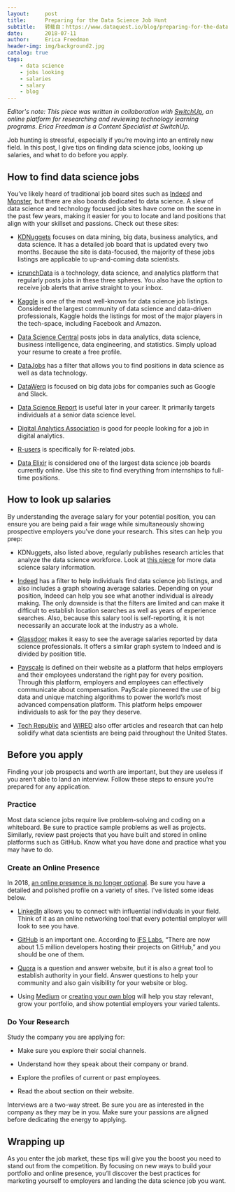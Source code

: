 ```yaml
---
layout:     post
title:      Preparing for the Data Science Job Hunt
subtitle:   转载自：https://www.dataquest.io/blog/preparing-for-the-data-science-job-hunt/
date:       2018-07-11
author:     Erica Freedman
header-img: img/background2.jpg
catalog: true
tags:
    - data science
    - jobs looking
    - salaries
    - salary
    - blog
---
```


*Editor's note: This piece was written in collaboration with [SwitchUp](https://www.switchup.org/?utm_source=Dataquest&utm_medium=blog&utm_content=prep%20for%20job%20hunt), an online platform for researching and reviewing technology learning programs. Erica Freedman is a Content Specialist at SwitchUp.*

Job hunting is stressful, especially if you’re moving into an entirely new field. In this post, I give tips on finding data science jobs, looking up salaries, and what to do before you apply.

## How to find data science jobs

You’ve likely heard of traditional job board sites such as [Indeed](https://www.indeed.com/) and [Monster](https://www.monster.com/), but there are also boards dedicated to data science. A slew of data science and technology focused job sites have come on the scene in the past few years, making it easier for you to locate and land positions that align with your skillset and passions. Check out these sites:

- [KDNuggets](https://www.kdnuggets.com/jobs/index.html) focuses on data mining, big data, business analytics, and data science. It has a detailed job board that is updated every two months. Because the site is data-focused, the majority of these jobs listings are applicable to up-and-coming data scientists.

- [icrunchData](https://icrunchdata.com/find-jobs) is a technology, data science, and analytics platform that regularly posts jobs in these three spheres. You also have the option to receive job alerts that arrive straight to your inbox.

- [Kaggle](https://www.kaggle.com/jobs) is one of the most well-known for data science job listings. Considered the largest community of data science and data-driven professionals, Kaggle holds the listings for most of the major players in the tech-space, including Facebook and Amazon.

- [Data Science Central](http://www.analytictalent.datasciencecentral.com/) posts jobs in data analytics, data science, business intelligence, data engineering, and statistics. Simply upload your resume to create a free profile.

- [DataJobs](https://datajobs.com/) has a filter that allows you to find positions in data science as well as data technology.

- [DataWerq](https://www.datawerq.com/) is focused on big data jobs for companies such as Google and Slack.

- [Data Science Report](http://starbridgepartners.com/) is useful later in your career. It primarily targets individuals at a senior data science level.

- [Digital Analytics Association](https://www.digitalanalyticsassociation.org/jobs_search.asp) is good for people looking for a job in digital analytics.

- [R-users](https://www.r-users.com/) is specifically for R-related jobs.

- [Data Elixir](https://jobs.dataelixir.com/) is considered one of the largest data science job boards currently online. Use this site to find everything from internships to full-time positions.


## How to look up salaries

By understanding the average salary for your potential position, you can ensure you are being paid a fair wage while simultaneously showing prospective employers you’ve done your research. This sites can help you prep:

- KDNuggets, also listed above, regularly publishes research articles that analyze the data science workforce. Look at [this piece](https://www.kdnuggets.com/2016/05/data-scientist-salaries-location.html) for more data science salary information.

- [Indeed](https://www.indeed.com/) has a filter to help individuals find data science job listings, and also includes a graph showing average salaries. Depending on your position, Indeed can help you see what another individual is already making. The only downside is that the filters are limited and can make it difficult to establish location searches as well as years of experience searches. Also, because this salary tool is self-reporting, it is not necessarily an accurate look at the industry as a whole.

- [Glassdoor](https://www.glassdoor.com/index.htm) makes it easy to see the average salaries reported by data science professionals. It offers a similar graph system to Indeed and is divided by position title.

- [Payscale](https://www.payscale.com/) is defined on their website as a platform that helps employers and their employees understand the right pay for every position. Through this platform, employers and employees can effectively communicate about compensation. PayScale pioneered the use of big data and unique matching algorithms to power the world’s most advanced compensation platform. This platform helps empower individuals to ask for the pay they deserve.

- [Tech Republic](https://www.techrepublic.com/article/the-10-cities-with-the-highest-salaries-for-data-scientists) and [WIRED](https://www.wired.com/insights/2015/03/data-scientists-earning-salaries) also offer articles and research that can help solidify what data scientists are being paid throughout the United States.


## Before you apply

Finding your job prospects and worth are important, but they are useless if you aren’t able to land an interview. Follow these steps to ensure you’re prepared for any application.

### Practice

Most data science jobs require live problem-solving and coding on a whiteboard. Be sure to practice sample problems as well as projects. Similarly, review past projects that you have built and stored in online platforms such as GitHub. Know what you have done and practice what you may have to do.

### Create an Online Presence

In 2018, [an online presence is no longer optional](https://www.dataquest.io/blog/tag/portfolio). Be sure you have a detailed and polished profile on a variety of sites. I've listed some ideas below.

- [LinkedIn](https://www.linkedin.com/) allows you to connect with influential individuals in your field. Think of it as an online networking tool that every potential employer will look to see you have.

- [GitHub](https://github.com/) is an important one. According to [IFS Labs](https://blog.ifsworld.com/2012/05/why-github-rocks), “There are now about 1.5 million developers hosting their projects on GitHub,” and you should be one of them.

- [Quora](https://www.quora.com/) is a question and answer website, but it is also a great tool to establish authority in your field. Answer questions to help your community and also gain visibility for your website or blog.

- Using [Medium](https://medium.com/) or [creating your own blog](https://www.dataquest.io/blog/how-to-setup-a-data-science-blog) will help you stay relevant, grow your portfolio, and show potential employers your varied talents.


### Do Your Research

Study the company you are applying for:

- Make sure you explore their social channels.

- Understand how they speak about their company or brand.

- Explore the profiles of current or past employees.

- Read the about section on their website.


Interviews are a two-way street. Be sure you are as interested in the company as they may be in you. Make sure your passions are aligned before dedicating the energy to applying.

## Wrapping up

As you enter the job market, these tips will give you the boost you need to stand out from the competition. By focusing on new ways to build your portfolio and online presence, you’ll discover the best practices for marketing yourself to employers and landing the data science job you want.
